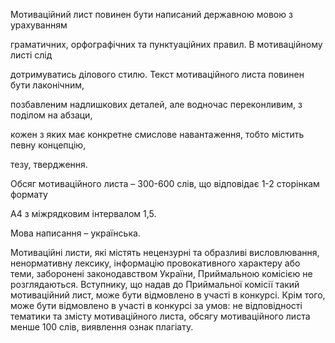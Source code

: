 Мотиваційний лист повинен бути написаний державною мовою з урахуванням

граматичних, орфографічних та пунктуаційних правил\. В мотиваційному листі слід

дотримуватись ділового стилю\. Текст мотиваційного листа повинен бути лаконічним,

позбавленим надлишкових деталей, але водночас переконливим, з поділом на абзаци,

кожен з яких має конкретне смислове навантаження, тобто містить певну концепцію,

тезу, твердження\.

Обсяг мотиваційного листа – 300\-600 слів, що відповідає 1\-2 сторінкам формату

А4 з міжрядковим інтервалом 1,5\.

Мова написання – українська\.

Мотиваційні листи, які містять нецензурні та образливі висловлювання, ненормативну лексику, інформацію провокативного характеру або теми, заборонені законодавством України, Приймальною комісією не розглядаються\. Вступнику, що надав до Приймальної комісії такий мотиваційний лист, може бути відмовлено в участі в конкурсі\. Крім того, може бути відмовлено в участі в конкурсі за умов: не відповідності тематики та змісту мотиваційного листа, обсягу мотиваційного листа менше 100 слів, виявлення ознак плагіату\.
